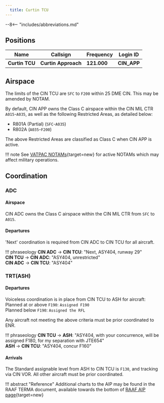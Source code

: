 ```yaml
---
  title: Curtin TCU
---
```


--8<-- "includes/abbreviations.md"

## Positions

| Name               | Callsign       | Frequency        | Login ID              |
| ------------------ | -------------- | ---------------- | --------------------------------------|
| **Curtin TCU**   | **Curtin Approach**   | **121.000**        | **CIN_APP**                                   |

## Airspace
The limits of the CIN TCU are `SFC` to `F200` within 25 DME CIN. This may be amended by NOTAM.

By default, CIN APP owns the Class C airspace within the CIN MIL CTR `A015`-`A035`, as well as the following Restricted Areas, as detailed below:

- R801A (Partial) (`SFC`-`A035`)  
- R802A (`A035`-`F200`)  

The above Restricted Areas are classified as Class C when CIN APP is active.

!!! note
    See [VATPAC NOTAMs](https://vatpac.org/publications/notam){target=new} for active NOTAMs which may affect military operations.

## Coordination
### ADC
#### Airspace
CIN ADC owns the Class C airspace within the CIN MIL CTR from `SFC` to `A015`.

#### Departures
'Next' coordination is required from CIN ADC to CIN TCU for all aircraft.

!!! phraseology
    <span class="hotline">**CIN ADC** -> **CIN TCU**</span>: "Next, ASY404, runway 29"  
    <span class="hotline">**CIN TCU** -> **CIN ADC**</span>: "ASY404, unrestricted"  
    <span class="hotline">**CIN ADC** -> **CIN TCU**</span>: "ASY404"  

### TRT(ASH)
#### Departures
Voiceless coordination is in place from CIN TCU to ASH for aircraft:  
Planned at or above `F190`: `Assigned F190`  
Planned below `F190`: `Assigned the RFL`  

Any aircraft not meeting the above criteria must be prior coordinated to ENR.

!!! phraseology
    <span class="hotline">**CIN TCU** -> **ASH**</span>: "ASY404, with your concurrence, will be assigned F180, for my separation with JTE654"  
    <span class="hotline">**ASH** -> **CIN TCU**</span>: "ASY404, concur F160"  

#### Arrivals
The Standard assignable level from ASH to CIN TCU is `F130`, and tracking via CIN VOR. All other aircraft must be prior coordinated.

!!! abstract "Reference"
    Additional charts to the AIP may be found in the RAAF TERMA document, available towards the bottom of [RAAF AIP page](https://ais-af.airforce.gov.au/australian-aip){target=new}
